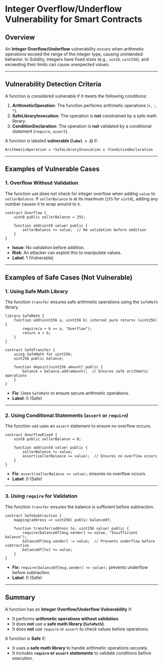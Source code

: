# **Integer Overflow/Underflow Vulnerability for Smart Contracts**

## **Overview**
An **Integer Overflow/Underflow** vulnerability occurs when arithmetic operations exceed the range of the integer type, causing unintended behavior. In Solidity, integers have fixed sizes (e.g., `uint8`, `uint256`), and exceeding their limits can cause unexpected values.

---

## **Vulnerability Detection Criteria**
A function is considered vulnerable if it meets the following conditions:

1. **ArithmeticOperation**: The function performs arithmetic operations (`+`, `-`, `*`).
2. **SafeLibraryInvocation**: The operation is **not** constrained by a safe math library.
3. **ConditionDeclaration**: The operation is **not** validated by a conditional statement (`require`, `assert`).

A function is labeled **vulnerable (`label = 1`)** if:
```
ArithmeticOperation ∧ !SafeLibraryInvocation ∧ !ConditionDeclaration
```

---

## **Examples of Vulnerable Cases**

### **1. Overflow Without Validation**
The function `add` does not check for integer overflow when adding `value` to `sellerBalance`. If `sellerBalance` is at its maximum (`255` for `uint8`), adding any number causes it to wrap around to `0`.

```solidity
contract Overflow {
    uint8 public sellerBalance = 255;
    
    function add(uint8 value) public {
        sellerBalance += value;  // No validation before addition
    }
}
```

- **Issue**: No validation before addition.
- **Risk**: An attacker can exploit this to manipulate values.
- **Label**: 1 (Vulnerable)

---

## **Examples of Safe Cases (Not Vulnerable)**

### **1. Using Safe Math Library**
The function `transfer` ensures safe arithmetic operations using the `SafeMath` library.

```solidity
library SafeMath {
    function add(uint256 a, uint256 b) internal pure returns (uint256) {
        require(a + b >= a, "Overflow");
        return a + b;
    }
}

contract SafeTransfer {
    using SafeMath for uint256;
    uint256 public balance;
    
    function deposit(uint256 amount) public {
        balance = balance.add(amount);  // Ensures safe arithmetic operations
    }
}
```

- **Fix**: Uses `SafeMath` to ensure secure arithmetic operations.
- **Label**: 0 (Safe)

---

### **2. Using Conditional Statements (`assert` or `require`)**
The function `add` uses an `assert` statement to ensure no overflow occurs.

```solidity
contract OverflowFixed {
    uint8 public sellerBalance = 0;
    
    function add(uint8 value) public {
        sellerBalance += value;
        assert(sellerBalance >= value);  // Ensures no overflow occurs
    }
}
```

- **Fix**: `assert(sellerBalance >= value);` ensures no overflow occurs.
- **Label**: 0 (Safe)

---

### **3. Using `require` for Validation**
The function `transfer` ensures the balance is sufficient before subtraction.

```solidity
contract SafeSubtraction {
    mapping(address => uint256) public balanceOf;
    
    function transfer(address to, uint256 value) public {
        require(balanceOf[msg.sender] >= value, "Insufficient balance");
        balanceOf[msg.sender] -= value;  // Prevents underflow before subtraction
        balanceOf[to] += value;
    }
}
```

- **Fix**: `require(balanceOf[msg.sender] >= value);` prevents underflow before subtraction.
- **Label**: 0 (Safe)

---

## **Summary**
A function has an **Integer Overflow/Underflow Vulnerability** if:
- It performs **arithmetic operations without validation**.  
- It does **not** use a **safe math library (`SafeMath`)**.  
- It does **not** use `require` or `assert` to check values before operations.  

A function is **Safe** if:
- It uses a **safe math library** to handle arithmetic operations securely.  
- It includes **`require` or `assert` statements** to validate conditions before execution.  
